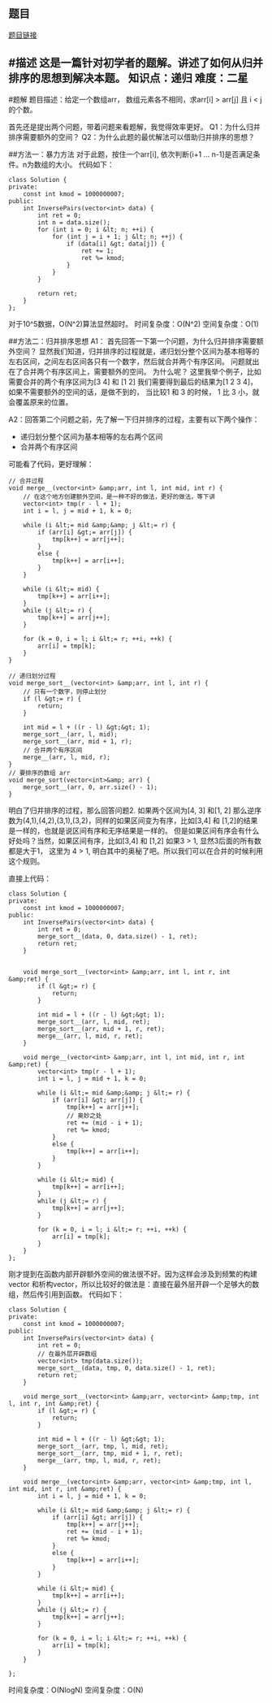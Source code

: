 ## 题目
[题目链接](https://www.nowcoder.com/practice/96bd6684e04a44eb80e6a68efc0ec6c5?tpId=295&tqId=23260&sourceUrl=/exam/oj&channenl=wgithub&fromPut=wgithub)

#描述
这是一篇针对初学者的题解。讲述了如何从归并排序的思想到解决本题。
知识点：递归
难度：二星
---

#题解
题目描述：给定一个数组arr， 数组元素各不相同，求arr[i] &gt; arr[j] 且 i &lt; j的个数。

首先还是提出两个问题，带着问题来看题解，我觉得效率更好。
Q1：为什么归并排序需要额外的空间？
Q2：为什么此题的最优解法可以借助归并排序的思想？

##方法一：暴力方法
对于此题，按住一个arr[i], 依次判断{i+1 ... n-1]是否满足条件。n为数组的大小。
代码如下：
```
class Solution {
private:
	const int kmod = 1000000007;
public:
    int InversePairs(vector<int> data) {
        int ret = 0;
        int n = data.size();
        for (int i = 0; i &lt; n; ++i) {
        	for (int j = i + 1; j &lt; n; ++j) {
        		if (data[i] &gt; data[j]) {
        			ret += 1;
        			ret %= kmod;
        		}
        	}
        }

        return ret;
    }
};
```
对于10^5数据，O(N^2)算法显然超时。
时间复杂度：O(N^2)
空间复杂度：O(1)

##方法二：归并排序思想
A1：    首先回答一下第一个问题，为什么归并排序需要额外空间？
显然我们知道，归并排序的过程就是，递归划分整个区间为基本相等的左右区间，之间左右区间各只有一个数字，然后就合并两个有序区间。
问题就出在了合并两个有序区间上，需要额外的空间。
为什么呢？
这里我举个例子，比如需要合并的两个有序区间为[3 4] 和 [1 2]
我们需要得到最后的结果为[1 2 3 4]， 如果不需要额外的空间的话，是做不到的，
当比较1 和 3 的时候， 1 比 3 小，就会覆盖原来的位置。

A2：回答第二个问题之前，先了解一下归并排序的过程，主要有以下两个操作：
- 递归划分整个区间为基本相等的左右两个区间
- 合并两个有序区间

可能看了代码，更好理解：
```
// 合并过程
void merge__(vector<int> &amp;arr, int l, int mid, int r) {
    // 在这个地方创建额外空间，是一种不好的做法，更好的做法，等下讲
	vector<int> tmp(r - l + 1);
	int i = l, j = mid + 1, k = 0;

	while (i &lt;= mid &amp;&amp; j &lt;= r) {
		if (arr[i] &gt;= arr[j]) {
			tmp[k++] = arr[j++];
		}
		else {
			tmp[k++] = arr[i++];
		}
	}

	while (i &lt;= mid) {
		tmp[k++] = arr[i++];
	}
	while (j &lt;= r) {
		tmp[k++] = arr[j++];
	}

	for (k = 0, i = l; i &lt;= r; ++i, ++k) {
		arr[i] = tmp[k];
	}
}

// 递归划分过程
void merge_sort__(vector<int> &amp;arr, int l, int r) {
    // 只有一个数字，则停止划分
	if (l &gt;= r) {
		return;
	}

	int mid = l + ((r - l) &gt;&gt; 1);
	merge_sort__(arr, l, mid);
	merge_sort__(arr, mid + 1, r);
    // 合并两个有序区间
	merge__(arr, l, mid, r);
}
// 要排序的数组 arr
void merge_sort(vector<int>&amp; arr) {
	merge_sort__(arr, 0, arr.size() - 1);
}
```

明白了归并排序的过程，那么回答问题2.
如果两个区间为[4, 3] 和[1, 2]
那么逆序数为(4,1),(4,2),(3,1),(3,2)，同样的如果区间变为有序，比如[3,4] 和 [1,2]的结果是一样的，也就是说区间有序和无序结果是一样的。
但是如果区间有序会有什么好处吗？当然，如果区间有序，比如[3,4] 和 [1,2]
如果3 &gt; 1, 显然3后面的所有数都是大于1， 这里为 4 &gt; 1, 明白其中的奥秘了吧。所以我们可以在合并的时候利用这个规则。

直接上代码：
```
class Solution {
private:
	const int kmod = 1000000007;
public:
    int InversePairs(vector<int> data) {
        int ret = 0;
        merge_sort__(data, 0, data.size() - 1, ret);
        return ret;
    }


    void merge_sort__(vector<int> &amp;arr, int l, int r, int &amp;ret) {
        if (l &gt;= r) {
            return;
        }

        int mid = l + ((r - l) &gt;&gt; 1);
        merge_sort__(arr, l, mid, ret);
        merge_sort__(arr, mid + 1, r, ret);
        merge__(arr, l, mid, r, ret);
    }

    void merge__(vector<int> &amp;arr, int l, int mid, int r, int &amp;ret) {
        vector<int> tmp(r - l + 1);
        int i = l, j = mid + 1, k = 0;

        while (i &lt;= mid &amp;&amp; j &lt;= r) {
            if (arr[i] &gt; arr[j]) {
                tmp[k++] = arr[j++];
                // 奥妙之处
                ret += (mid - i + 1);
                ret %= kmod;
            }
            else {
                tmp[k++] = arr[i++];
            }
        }

        while (i &lt;= mid) {
            tmp[k++] = arr[i++];
        }
        while (j &lt;= r) {
            tmp[k++] = arr[j++];
        }

        for (k = 0, i = l; i &lt;= r; ++i, ++k) {
            arr[i] = tmp[k];
        }
    }
};
```

刚才提到在函数内部开辟额外空间的做法很不好。因为这样会涉及到频繁的构建 vector 和析构vector，所以比较好的做法是：直接在最外层开辟一个足够大的数组，然后传引用到函数。
代码如下：
```
class Solution {
private:
	const int kmod = 1000000007;
public:
    int InversePairs(vector<int> data) {
        int ret = 0;
        // 在最外层开辟数组
        vector<int> tmp(data.size());
        merge_sort__(data, tmp, 0, data.size() - 1, ret);
        return ret;
    }

    void merge_sort__(vector<int> &amp;arr, vector<int> &amp;tmp, int l, int r, int &amp;ret) {
        if (l &gt;= r) {
            return;
        }

        int mid = l + ((r - l) &gt;&gt; 1);
        merge_sort__(arr, tmp, l, mid, ret);
        merge_sort__(arr, tmp, mid + 1, r, ret);
        merge__(arr, tmp, l, mid, r, ret);
    }

    void merge__(vector<int> &amp;arr, vector<int> &amp;tmp, int l, int mid, int r, int &amp;ret) {
        int i = l, j = mid + 1, k = 0;

        while (i &lt;= mid &amp;&amp; j &lt;= r) {
            if (arr[i] &gt; arr[j]) {
                tmp[k++] = arr[j++];
                ret += (mid - i + 1);
                ret %= kmod;
            }
            else {
                tmp[k++] = arr[i++];
            }
        }

        while (i &lt;= mid) {
            tmp[k++] = arr[i++];
        }
        while (j &lt;= r) {
            tmp[k++] = arr[j++];
        }

        for (k = 0, i = l; i &lt;= r; ++i, ++k) {
            arr[i] = tmp[k];
        }
    }
    
};
```
时间复杂度：O(NlogN)
空间复杂度：O(N)</int></int></int></int></int></int></int></int></int></int></int></int></int></int></int>